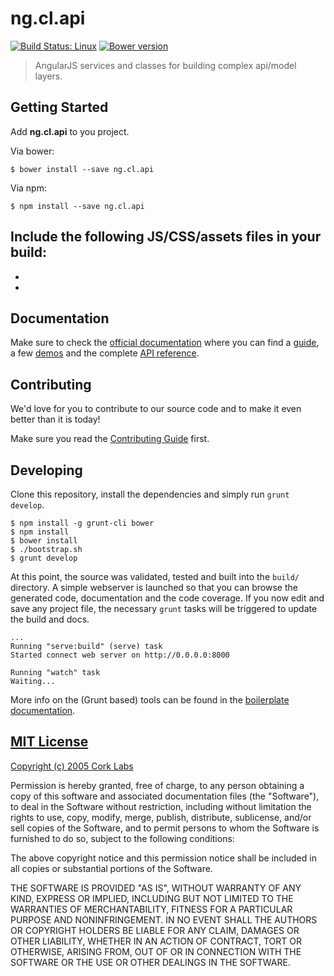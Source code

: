 # ng.cl.api
[![Build Status: Linux](http://img.shields.io/travis/ng.cl.api/master.svg?style=flat-square)](https://travis-ci.org/ng.cl.api)
[![Bower version](http://img.shields.io/bower/v/ng.cl.api.svg?style=flat-square)](https://github.com/cork-labs/ng.cl.api)

> AngularJS services and classes for building complex api/model layers.


## Getting Started

Add **ng.cl.api** to you project.

Via bower:

```
$ bower install --save ng.cl.api
```

Via npm:

```
$ npm install --save ng.cl.api
```


Include the following JS/CSS/assets files in your build:
-
-
-


## Documentation

Make sure to check the [official documentation](http://jarvis.cork-labs.org/ng.cl.api/current/docs) where you can find a
[guide](http://jarvis.cork-labs.org/ng.cl.api/current/docs/#/guide), a few [demos](http://jarvis.cork-labs.org/ng.cl.api/current/docs/#/demos) and the complete
[API reference](http://jarvis.cork-labs.org/ng.cl.api/current/docs/#/docs).


## Contributing

We'd love for you to contribute to our source code and to make it even better than it is today!

Make sure you read the [Contributing Guide](CONTRIBUTING.md) first.


## Developing

Clone this repository, install the dependencies and simply run `grunt develop`.

```
$ npm install -g grunt-cli bower
$ npm install
$ bower install
$ ./bootstrap.sh
$ grunt develop
```

At this point, the source was validated, tested and built into the `build/` directory. A simple webserver is launched so
that you can browse the generated code, documentation and the code coverage. If you now edit and save any project file,
the necessary `grunt` tasks will be triggered to update the build and docs.

```
...
Running "serve:build" (serve) task
Started connect web server on http://0.0.0.0:8000

Running "watch" task
Waiting...
```

More info on the (Grunt based) tools can be found in the
[boilerplate documentation](http://jarvis.cork-labs.org/boilerplate-nglib/current/docs).


## [MIT License](LICENSE)

[Copyright (c) 2005 Cork Labs](http://cork-labs.mit-license.org/2015)

Permission is hereby granted, free of charge, to any person obtaining a copy of
this software and associated documentation files (the "Software"), to deal in
the Software without restriction, including without limitation the rights to
use, copy, modify, merge, publish, distribute, sublicense, and/or sell copies of
the Software, and to permit persons to whom the Software is furnished to do so,
subject to the following conditions:

The above copyright notice and this permission notice shall be included in all
copies or substantial portions of the Software.

THE SOFTWARE IS PROVIDED "AS IS", WITHOUT WARRANTY OF ANY KIND, EXPRESS OR
IMPLIED, INCLUDING BUT NOT LIMITED TO THE WARRANTIES OF MERCHANTABILITY, FITNESS
FOR A PARTICULAR PURPOSE AND NONINFRINGEMENT. IN NO EVENT SHALL THE AUTHORS OR
COPYRIGHT HOLDERS BE LIABLE FOR ANY CLAIM, DAMAGES OR OTHER LIABILITY, WHETHER
IN AN ACTION OF CONTRACT, TORT OR OTHERWISE, ARISING FROM, OUT OF OR IN
CONNECTION WITH THE SOFTWARE OR THE USE OR OTHER DEALINGS IN THE SOFTWARE.
